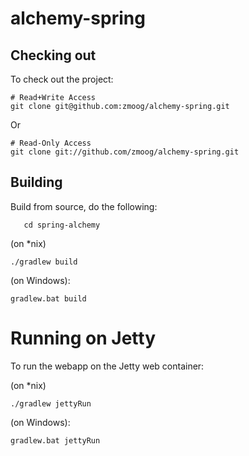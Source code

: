 # alchemy-spring

## Checking out 

To check out the project:

    # Read+Write Access
    git clone git@github.com:zmoog/alchemy-spring.git 

Or 

    # Read-Only Access
    git clone git://github.com/zmoog/alchemy-spring.git 


## Building

Build from source, do the following:

	   cd spring-alchemy
 
(on *nix)

    ./gradlew build

(on Windows):

    gradlew.bat build



# Running on Jetty

To run the webapp on the Jetty web container:

(on *nix)

	./gradlew jettyRun

(on Windows):

    gradlew.bat jettyRun

	